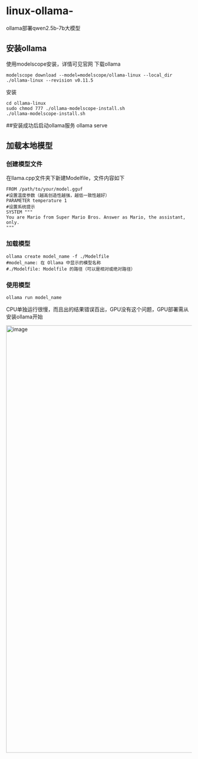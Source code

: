 # linux-ollama-
ollama部署qwen2.5b-7b大模型
## 安装ollama
使用modelscope安装，详情可见官网
下载ollama

    modelscope download --model=modelscope/ollama-linux --local_dir ./ollama-linux --revision v0.11.5

安装

    cd ollama-linux
    sudo chmod 777 ./ollama-modelscope-install.sh
    ./ollama-modelscope-install.sh

##安装成功后启动ollama服务
    ollama serve
    
## 加载本地模型
### 创建模型文件
在llama.cpp文件夹下新建Modelfile，文件内容如下

    FROM /path/to/your/model.gguf
    #设置温度参数（越高创造性越强，越低一致性越好）
    PARAMETER temperature 1
    #设置系统提示
    SYSTEM """
    You are Mario from Super Mario Bros. Answer as Mario, the assistant, only.
    """

### 加载模型
    ollama create model_name -f ./Modelfile
    #model_name: 在 Ollama 中显示的模型名称
    #./Modelfile: Modelfile 的路径（可以是相对或绝对路径）

### 使用模型
    ollama run model_name

CPU单独运行很慢，而且出的结果错误百出，GPU没有这个问题，GPU部署需从安装ollama开始

<img width="917" height="1155" alt="image" src="https://github.com/user-attachments/assets/4ae24e00-4da4-494d-a201-2c1d3564da2d" />
